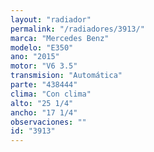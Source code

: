```yaml
---
layout: "radiador"
permalink: "/radiadores/3913/"
marca: "Mercedes Benz"
modelo: "E350"
ano: "2015"
motor: "V6 3.5"
transmision: "Automática"
parte: "438444"
clima: "Con clima"
alto: "25 1/4"
ancho: "17 1/4"
observaciones: ""
id: "3913"
---
```


